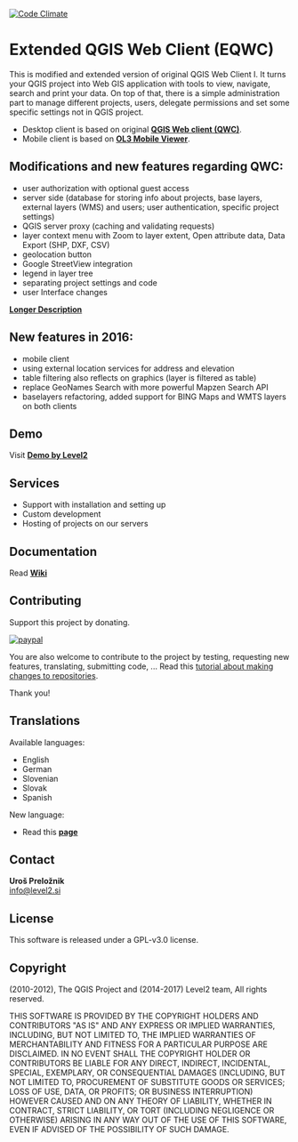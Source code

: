 [![Code Climate](https://codeclimate.com/github/uprel/gisapp/badges/gpa.svg)](https://codeclimate.com/github/uprel/gisapp)

Extended QGIS Web Client (EQWC)
===============================

This is modified and extended version of original QGIS Web Client I. It turns your QGIS project into Web GIS application with tools to view, navigate, search and print your data. On top of that, there is a simple administration part to manage different projects, users, delegate permissions and set some specific settings not in QGIS project.

* Desktop client is based on original **[QGIS Web client (QWC)](https://github.com/qgis/QGIS-Web-Client)**.
* Mobile client is based on **[OL3 Mobile Viewer](https://github.com/sourcepole/ol3-mobile-viewer)**.

## Modifications and new features regarding QWC:
* user authorization with optional guest access
* server side (database for storing info about projects, base layers, external layers (WMS) and users; user authentication, specific project settings)
* QGIS server proxy (caching and validating requests)
* layer context menu with Zoom to layer extent, Open attribute data, Data Export (SHP, DXF, CSV)
* geolocation button
* Google StreetView integration
* legend in layer tree
* separating project settings and code
* user Interface changes

**[Longer Description](http://level2.si/2015/06/whats-new-in-extended-qgis-web-client/)**

## New features in 2016:
* mobile client
* using external location services for address and elevation
* table filtering also reflects on graphics (layer is filtered as table)
* replace GeoNames Search with more powerful Mapzen Search API
* baselayers refactoring, added support for BING Maps and WMTS layers on both clients

## Demo
Visit **<a target="_blank" href="http://test.level2.si/gisapp/eu_demo?public=on">Demo by Level2</a>**

## Services
* Support with installation and setting up
* Custom development
* Hosting of projects on our servers

## Documentation
Read **[Wiki](../../wiki)**

## Contributing

Support this project by donating.

[![paypal](https://www.paypalobjects.com/en_US/i/btn/btn_donate_SM.gif)](https://www.paypal.com/cgi-bin/webscr?cmd=_s-xclick&hosted_button_id=3EV5P3XZQW84J)

You are also welcome to contribute to the project by testing, requesting new features, translating, submitting code, ...
Read this [tutorial about making changes to repositories](https://help.github.com/articles/fork-a-repo/).

Thank you!

## Translations
Available languages:
* English
* German
* Slovenian
* Slovak
* Spanish

New language:
* Read this **[page](../../wiki/6.-Translations)**


## Contact
**Uroš Preložnik**<br>
info@level2.si

## License
This software is released under a GPL-v3.0 license.

## Copyright 
(2010-2012), The QGIS Project and 
(2014-2017) Level2 team, 
All rights reserved.

THIS SOFTWARE IS PROVIDED BY THE COPYRIGHT HOLDERS AND CONTRIBUTORS "AS IS" AND ANY EXPRESS OR
IMPLIED WARRANTIES, INCLUDING, BUT NOT LIMITED TO, THE IMPLIED WARRANTIES OF MERCHANTABILITY AND FITNESS
FOR A PARTICULAR PURPOSE ARE DISCLAIMED. IN NO EVENT SHALL THE COPYRIGHT HOLDER OR CONTRIBUTORS BE LIABLE
FOR ANY DIRECT, INDIRECT, INCIDENTAL, SPECIAL, EXEMPLARY, OR CONSEQUENTIAL DAMAGES (INCLUDING, BUT NOT
LIMITED TO, PROCUREMENT OF SUBSTITUTE GOODS OR SERVICES; LOSS OF USE, DATA, OR PROFITS; OR BUSINESS INTERRUPTION)
HOWEVER CAUSED AND ON ANY THEORY OF LIABILITY, WHETHER IN CONTRACT, STRICT LIABILITY, OR TORT
(INCLUDING NEGLIGENCE OR OTHERWISE) ARISING IN ANY WAY OUT OF THE USE OF THIS SOFTWARE, EVEN IF ADVISED OF
THE POSSIBILITY OF SUCH DAMAGE.
